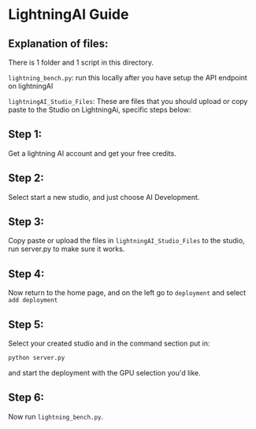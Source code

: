 # LightningAI Guide

## Explanation of files:

There is 1 folder and 1 script in this directory.

``lightning_bench.py``: run this locally after you have setup the API endpoint on lightningAI


``lightningAI_Studio_Files``: These are files that you should upload or copy paste to the Studio on LightningAi, specific steps below:

## Step 1: 

Get a lightning AI account and get your free credits.

## Step 2:

Select start a new studio, and just choose AI Development.

## Step 3:

Copy paste or upload the files in ``lightningAI_Studio_Files`` to the studio, run server.py to make sure it works.

## Step 4:

Now return to the home page, and on the left go to ``deployment`` and select ``add deployment``

## Step 5:

Select your created studio and in the command section put in:

``` py
python server.py
```

and start the deployment with the GPU selection you'd like.

## Step 6:

Now run ``lightning_bench.py``.